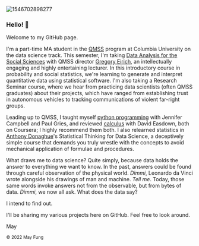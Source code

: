 ![1546702898277](https://user-images.githubusercontent.com/112728848/202857943-afcb5565-921d-45be-a36b-b4ff538e26b0.jpg)

<h3>Hello! 👋</h3>

Welcome to my GitHub page. 

I'm a part-time MA student in the [QMSS](https://qmss.columbia.edu/) program at Columbia University on the data science track. This semester, I'm taking <u>Data Analysis for the Social Sciences</u> with QMSS director [Gregory Eirich](https://www.linkedin.com/in/greg-eirich-2541598/), an intellectually engaging and highly entertaining lecturer. In this introductory course in probability and social statistics, we're learning to generate and interpret quantitative data using statistical software. I'm also taking a Research Seminar course, where we hear from practicing data scientists (often QMSS graduates) about their projects, which have ranged from establishing trust in autonomous vehicles to tracking communications of violent far-right groups.

Leading up to QMSS, I taught myself [python programming](https://www.coursera.org/learn/learn-to-program) with Jennifer Campbell and Paul Gries, and reviewed [calculus](https://www.coursera.org/learn/introduction-to-calculus) with David Easdown, both on Coursera; I highly recommend them both. I also relearned statistics in [Anthony Donaghue](https://www.linkedin.com/in/anthony-donoghue-66364237/)'s Statistical Thinking for Data Science, a deceptively simple course that demands you truly wrestle with the concepts to avoid mechanical application of formulae and procedures.

What draws me to data science? Quite simply, because data holds the answer to everything we want to know. In the past, answers could be found through careful observation of the physical world. <i>Dimmi</i>, Leonardo da Vinci wrote alongside his drawings of man and machine. <i>Tell me</i>. Today, those same words invoke answers not from the observable, but from bytes of data. <i>Dimmi</i>, we now all ask. What does the data say? 

I intend to find out.

I'll be sharing my various projects here on GitHub. Feel free to look around.

May

<sup>© 2022 May Fung</sup>
